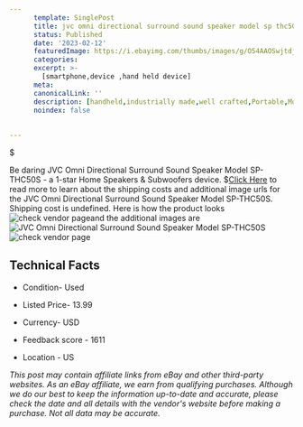 ```yaml
---
      template: SinglePost
      title: jvc omni directional surround sound speaker model sp thc50s
      status: Published
      date: '2023-02-12'
      featuredImage: https://i.ebayimg.com/thumbs/images/g/O54AAOSwjtdj5pvH/s-l225.jpg
      categories: 
      excerpt: >-
        [smartphone,device ,hand held device]
      meta:
      canonicalLink: ''
      description: [handheld,industrially made,well crafted,Portable,Mobile,Compact,Convenient,Lightweight,Maneuverable,Man-portable,Miniature,Carriable,Hand-held,Light,Holdable,Transportable,Mobile device,Pocket-sized,On-the-go,Wireless,Cordless,Compact size,Convenient size, smartphone,device ,hand held device]
      noindex: false
      
        
---
```

$

Be daring JVC Omni Directional Surround Sound Speaker Model SP-THC50S - a 1-star Home Speakers & Subwoofers device.
$[Click Here](https://www.ebay.com/itm/234893132052?hash=item36b0b8c114%3Ag%3AO54AAOSwjtdj5pvH&mkevt=1&mkcid=1&mkrid=711-53200-19255-0&campid=%253CePNCampaignId%253E&customid=%253CreferenceId%253E&toolid=10049) to read more to learn about the shipping costs and additional image urls for the JVC Omni Directional Surround Sound Speaker Model SP-THC50S. Shipping cost is undefined. Here is how the product looks ![check vendor page](https://i.ebayimg.com/thumbs/images/g/O54AAOSwjtdj5pvH/s-l225.jpg)and the additional images are![JVC Omni Directional Surround Sound Speaker Model SP-THC50S](https://i.ebayimg.com/images/g/O54AAOSwjtdj5pvH/s-l1600.jpg)![check vendor page](https://origin-galleryplus.ebayimg.com/ws/web/234893132052_2_0_1/225x225.jpg,https://origin-galleryplus.ebayimg.com/ws/web/234893132052_3_0_1/225x225.jpg,https://origin-galleryplus.ebayimg.com/ws/web/234893132052_4_0_1/225x225.jpg,https://origin-galleryplus.ebayimg.com/ws/web/234893132052_5_0_1/225x225.jpg,https://origin-galleryplus.ebayimg.com/ws/web/234893132052_6_0_1/225x225.jpg)



 ## Technical Facts 



     
      

 - Condition- Used 


      

 - Listed Price- 13.99 


      

 - Currency- USD 


      

 - Feedback score - 1611 


      

 - Location - US 


      
      

 *_This post may contain affiliate links from eBay and other third-party websites. As an eBay affiliate, we earn from qualifying purchases. Although we do our best to keep the information up-to-date and accurate, please check the date and all details with the vendor's website before making a purchase. Not all data may be accurate._*






